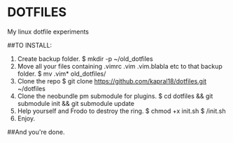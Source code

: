 DOTFILES
========

My linux dotfile experiments


##TO INSTALL:
1. Create backup folder.
        $ mkdir -p ~/old_dotfiles
2. Move all your files containing .vimrc .vim .vim.blabla etc to that backup folder.
        $ mv .vim* old_dotfiles/
3. Clone the repo
        $ git clone https://github.com/kapral18/dotfiles.git ~/dotfiles
4. Clone the neobundle pm submodule for plugins.
        $ cd dotfiles && git submodule init && git submodule update
5. Help yourself and Frodo to destroy the ring.
        $ chmod +x init.sh
        $ /init.sh
6. Enjoy.

##And you're done.

